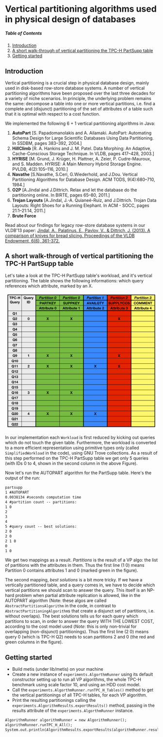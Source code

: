 # Vertical partitioning algorithms used in physical design of databases

##### Table of Contents
1. [Introduction](#introduction)
2. [A short walk-through of vertical partitioning the TPC-H PartSupp table](#a-short-walk-through-of-vertical-partitioning-the-tpc-h-partsupp-table)
3. [Getting started](#getting-started)

## Introduction

Vertical partitioning is a crucial step in physical database design, mainly used in disk-based row-store database systems. A number of vertical partitioning algorithms have been proposed over the last three decades for a variety of niche scenarios. In principle, the underlying problem remains the same: decompose a table into one or more vertical partitions, i.e. find a complete and (disjunct) partitioning of the set of attributes of a table such that it is optimal with respect to a cost function.

We implemented the following 6 + 1 vertical partitioning algorithms in Java:

1. **AutoPart** [S. Papadomanolakis and A. Ailamaki. AutoPart: Automating Schema Design for Large Scientific Databases Using Data Partitioning. In SSDBM, pages 383–392, 2004.]
2. **HillClimb** [R. A. Hankins and J. M. Patel. Data Morphing: An Adaptive, Cache-Conscious Storage Technique. In VLDB, pages 417–428, 2003.]
3. **HYRISE** [M. Grund, J. Krüger, H. Plattner, A. Zeier, P. Cudre-Mauroux, and S. Madden. HYRISE: A Main Memory Hybrid Storage Engine. PVLDB, 4(2):105–116, 2010.]
4. **Navathe** [S.Navathe, S.Ceri, G.Wiederhold, and J.Dou. Vertical Partitioning Algorithms for Database Design. ACM TODS, 9(4):680–710, 1984.]
5. **O2P** [A.Jindal and J.Dittrich. Relax and let the database do the partitioning online. In BIRTE, pages 65–80, 2011.]
6. **Trojan Layouts** [A.Jindal, J.-A. Quianeé-Ruiz, and J.Dittrich. Trojan Data Layouts: Right Shoes for a Running Elephant. In ACM - SOCC, pages 21:1–21:14, 2011.]
7. **Brute Force**

Read about our findings for legacy row-store database systems in our VLDB'13 paper: [Jindal, A., Palatinus, E., Pavlov, V., & Dittrich, J. (2013). A comparison of knives for bread slicing. Proceedings of the VLDB Endowment, 6(6), 361-372.](http://www.vldb.org/pvldb/vol6/p361-jindal.pdf)


## A short walk-through of vertical partitioning the TPC-H PartSupp table

Let's take a look at the TPC-H PartSupp table's workload, and it's vertical partitioning.  The table shows the following informations: which query references which attribute, marked by an X.

![Vertical partitioning of the TPC-H PartSupp table.](img/VP_tpch_partsupp.png "Vertical partitioning of the TPC-H PartSupp table.")

In our implementation each `Workload` is first reduced by kicking out queries which do not touch the given table. Furthermore, the workload is converted to a more efficient representation using primitive types only (called `SimplifiedWorkload` in the code), using GNU Trove collections. As a result of this step performed on the TPC-H PartSupp table we get only 5 queries (with IDs 0 to 4, shown in the second column in the above Figure).

Now let's run the AUTOPART algorithm for the PartSupp table. Here's the output of the run:

```
partsupp
1 #AUTOPART
0.0038134 #seconds computation time
4 #partition count -- partitions:
1 0
2
3
4
5 #query count -- best solutions:
2 0
2 0
2 1 0
0
1 0
```

We get two mappings as a result. _Partitions_ is the result of a VP algo: the list of partitions with the attributes in them. Thus the first line (1 0) means Partition 0 contains attributes 1 and 0 (marked green in the figure).

The second mapping, _best solutions_ is a bit more tricky. If we have a vertically partitioned table, and a query comes in, we have to decide which vertical partitions we should scan to answer the query. This itself is an NP-hard problem when partial attribute replication is allowed, like in the AUTOPART algorithm (Note: these algos are called `AbstractPartitionsAlgorithm` in the code, in contrast to `AbstractPartitioningAlgorithm`s that create a disjunct set of partitions, i.e. without overlaps). The best solutions tells us for each query which partitions to scan, in order to answer the query WITH THE LOWEST COST, according to the cost model used (_Note_: this is only non-trivial for overlapping (non-disjunct) partitionings). Thus the first line (2 0) means query 0 (which is TPC-H Q2) needs to scan partitions 2 and 0 (the red and green columns in the figure).

## Getting started

* Build metis (under lib/metis) on your machine
* Create a new instance of `experiments.AlgorthmRunner` using its default constructor setting up to run all VP algorithms, the whole TPC-H benchmark using scale factor 10, and using an HDD cost model.
* Call the `experiments.AlgorthmRunner.runTPC_H_Tables()` method to get the vertical partitionings of all TPC-H tables, for each VP algorithm.
* Print the resulting partitionings calling the `experiments.AlgorithmResults.exportResults()` method, passing in the results attribute of the `experiments.AlgorthmRunner` instance.

```
AlgorithmRunner algorithmRunner = new AlgorithmRunner();
algorithmRunner.runTPC_H_All();
System.out.println(AlgorithmResults.exportResults(algorithmRunner.results));
```
